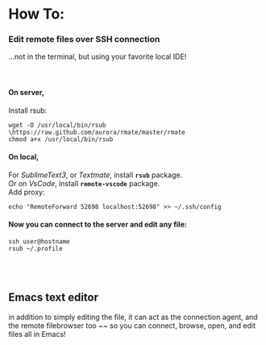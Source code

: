 # How To:    
### Edit remote files over SSH connection    
...not in the terminal, but using your favorite local IDE!    
<br /><br />    
    
#### On server,    
Install rsub:    
```    
wget -O /usr/local/bin/rsub \https://raw.github.com/aurora/rmate/master/rmate    
chmod a+x /usr/local/bin/rsub    
```    
#### On local,    
For _SublimeText3_, or _Textmate_, install **`rsub`** package.    
Or on _VsCode_, install **`remote-vscode`** package.    
Add proxy:    
```    
echo "RemoteForward 52698 localhost:52698" >> ~/.ssh/config    
```    
#### Now you can connect to the server and edit any file:    
```    
ssh user@hostname    
rsub ~/.profile    
```    
<br /><br />    
    
## Emacs text editor    
in addition to simply editing the file, it can act as the connection agent, and the remote filebrowser too ~~ so you can connect, browse, open, and edit files all in Emacs!